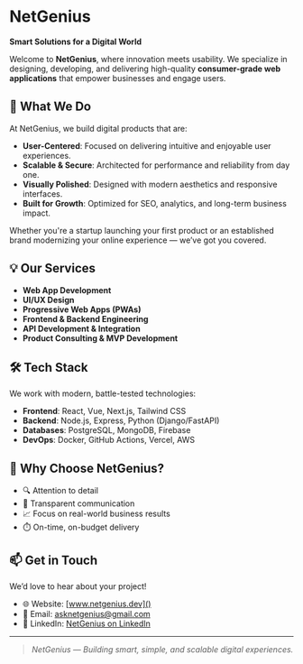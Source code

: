# NetGenius

**Smart Solutions for a Digital World**

Welcome to **NetGenius**, where innovation meets usability. We specialize in designing, developing, and delivering high-quality **consumer-grade web applications** that empower businesses and engage users.

## 🚀 What We Do

At NetGenius, we build digital products that are:

- **User-Centered**: Focused on delivering intuitive and enjoyable user experiences.
- **Scalable & Secure**: Architected for performance and reliability from day one.
- **Visually Polished**: Designed with modern aesthetics and responsive interfaces.
- **Built for Growth**: Optimized for SEO, analytics, and long-term business impact.

Whether you're a startup launching your first product or an established brand modernizing your online experience — we’ve got you covered.

## 💡 Our Services

- **Web App Development**
- **UI/UX Design**
- **Progressive Web Apps (PWAs)**
- **Frontend & Backend Engineering**
- **API Development & Integration**
- **Product Consulting & MVP Development**

## 🛠️ Tech Stack

We work with modern, battle-tested technologies:

- **Frontend**: React, Vue, Next.js, Tailwind CSS
- **Backend**: Node.js, Express, Python (Django/FastAPI)
- **Databases**: PostgreSQL, MongoDB, Firebase
- **DevOps**: Docker, GitHub Actions, Vercel, AWS

## 🧠 Why Choose NetGenius?

- 🔍 Attention to detail
- 💬 Transparent communication
- 📈 Focus on real-world business results
- ⏱️ On-time, on-budget delivery

## 📫 Get in Touch

We’d love to hear about your project!

- 🌐 Website: [www.netgenius.dev]()
- 📧 Email: asknetgenius@gmail.com
- 📱 LinkedIn: [NetGenius on LinkedIn]()

---

> *NetGenius — Building smart, simple, and scalable digital experiences.*

